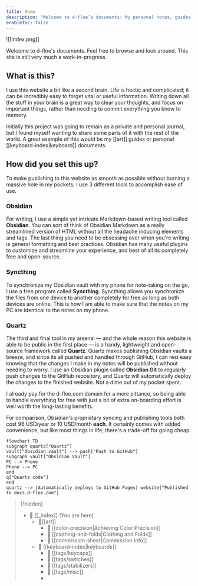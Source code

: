 ```yaml
---
title: Home
description: "Welcome to d-floe’s documents: My personal notes, guides, and documentation database." 
enableToc: false
---
```


![[index.png]]

Welcome to d-floe's documents. Feel free to browse and look around. This site is still very much a work-in-progress.

## What is this?

I use this website a bit like a second brain. Life is hectic and complicated; it can be incredibly easy to forget vital or useful information. Writing down all the stuff in your brain is a great way to clear your thoughts, and focus on important things, rather than needing to commit everything you know to memory.

Initially this project was going to remain as a private and personal journal, but I found myself wanting to share some parts of it with the rest of the world. A great example of this would be my [[art]] guides or personal [[keyboard-index|keyboard]] documents.

## How did you set this up?

To make publishing to this website as smooth as possible without burning a massive hole in my pockets, I use 3 different tools to accomplish ease of use.

### Obsidian

For writing, I use a simple yet intricate Markdown-based writing tool called **Obsidian**. You can sort of think of Obsidian Markdown as a really streamlined version of HTML without all the headache inducing elements and tags. The last thing you need to be obsessing over when you're writing is general formatting and best practices. Obsidian has many useful plugins to customize and streamline your experience, and best of all its completely free and open-source.

### Syncthing

To synchronize my Obsidian vault with my phone for note-taking on the go, I use a free program called **Syncthing**. Syncthing allows you synchronize the files from one device to another completely for free as long as both devices are online. This is how I am able to make sure that the notes on my PC are identical to the notes on my phone.

### Quartz

The third and final tool in my arsenal — and the whole reason this website is able to be public in the first place — is a handy, lightweight and open-source framework called **Quartz**. Quartz makes publishing Obsidian vaults a breeze, and since its all pushed and handled through GitHub, I can rest easy knowing that the changes I make in my notes will be published without needing to worry. I use an Obsidian plugin called **Obsidian Git** to regularly push changes to the GitHub repository, and Quartz will automatically deploy the changes to the finished website. Not a dime out of my pocket spent.

I already pay for the d-floe.com domain for a mere pittance, so being able to handle everything for free with just a bit of extra on-boarding effort is well worth the long-lasting benefits.

For comparison, Obsidian's proprietary syncing and publishing tools both cost 96 USD/year or 10 USD/month **each**. It certainly comes with added convenience, but like most things in life, there's a trade-off for going cheap.

```mermaid
flowchart TD
subgraph quartz["Quartz"]
vault["Obsidian vault"] --> push["Push to GitHub"]
subgraph vault["Obsidian Vault"]
PC --> Phone
Phone --> PC
end
q["Quartz code"]
end
quartz --> |Automatically deploys to GitHub Pages| website["Published to docs.d-floe.com"]
```

> [!hidden]
>
> -   📁 [[_index]] (You are here)
>     -   📂[[art]]
>         -   📄 [[color-precision|Achieving Color Precision]]
>         -   📄 [[clothing-and-folds|Clothing and Folds]]
>         -   📄 [[commission-sheet|Commission Info]]
>     -   📁 [[keyboard-index|keyboards]]
>         -   📂 [[tags/keycaps]]
>         -   📂 [[tags/switches]]
>         -   📂 [[tags/stabilizers]]
>         -   📂 [[tags/misc]]
>         -
